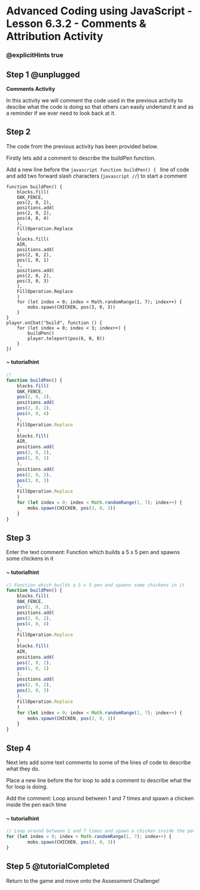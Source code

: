 # Advanced Coding using JavaScript - Lesson 6.3.2 - Comments & Attribution Activity

### @explicitHints true

## Step 1 @unplugged
**Comments Activity**

In this activity we will comment the code used in the previous activity to descibe what the code is doing so that others can easily undertand it and as a reminder if we ever need to look back at it.

## Step 2
The code from the previous activity has been provided below.

Firstly lets add a comment to describe the buildPen function.

Add a new line before the ```javascript function buildPen() { ``` line of code and add two forward slash characters (```javascript //```) to start a comment
```template
function buildPen() {
    blocks.fill(
    OAK_FENCE,
    pos(2, 0, 2),
    positions.add(
    pos(2, 0, 2),
    pos(4, 0, 4)
    ),
    FillOperation.Replace
    )
    blocks.fill(
    AIR,
    positions.add(
    pos(2, 0, 2),
    pos(1, 0, 1)
    ),
    positions.add(
    pos(2, 0, 2),
    pos(3, 0, 3)
    ),
    FillOperation.Replace
    )
    for (let index = 0; index < Math.randomRange(1, 7); index++) {
        mobs.spawn(CHICKEN, pos(3, 0, 3))
    }
}
player.onChat("build", function () {
    for (let index = 0; index < 3; index++) {
        buildPen()
        player.teleport(pos(6, 0, 0))
    }    
})
```
#### ~ tutorialhint
```javascript
//
function buildPen() {
    blocks.fill(
    OAK_FENCE,
    pos(2, 0, 2),
    positions.add(
    pos(2, 0, 2),
    pos(4, 0, 4)
    ),
    FillOperation.Replace
    )
    blocks.fill(
    AIR,
    positions.add(
    pos(2, 0, 2),
    pos(1, 0, 1)
    ),
    positions.add(
    pos(2, 0, 2),
    pos(3, 0, 3)
    ),
    FillOperation.Replace
    )
    for (let index = 0; index < Math.randomRange(1, 7); index++) {
        mobs.spawn(CHICKEN, pos(3, 0, 3))
    }
}
```
## Step 3
Enter the text comment: 
Function which builds a 5 x 5 pen and spawns some chickens in it

#### ~ tutorialhint
```javascript
// Function which builds a 5 x 5 pen and spawns some chickens in it
function buildPen() {
    blocks.fill(
    OAK_FENCE,
    pos(2, 0, 2),
    positions.add(
    pos(2, 0, 2),
    pos(4, 0, 4)
    ),
    FillOperation.Replace
    )
    blocks.fill(
    AIR,
    positions.add(
    pos(2, 0, 2),
    pos(1, 0, 1)
    ),
    positions.add(
    pos(2, 0, 2),
    pos(3, 0, 3)
    ),
    FillOperation.Replace
    )
    for (let index = 0; index < Math.randomRange(1, 7); index++) {
        mobs.spawn(CHICKEN, pos(3, 0, 3))
    }
}
```

## Step 4 
Next lets add some text comments to some of the lines of code to describe what they do.

Place a new line before the for loop to add a comment to describe what the for loop is doing.

Add the comment:
Loop around between 1 and 7 times and spawn a chicken inside the pen each time

#### ~ tutorialhint
```javascript
// Loop around between 1 and 7 times and spawn a chicken inside the pen each time
for (let index = 0; index < Math.randomRange(1, 7); index++) {
        mobs.spawn(CHICKEN, pos(3, 0, 3))
}
```

## Step 5 @tutorialCompleted
Return to the game and move onto the Assessment Challenge!